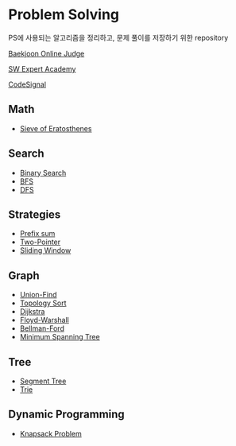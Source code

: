 # Problem Solving
<p>PS에 사용되는 알고리즘을 정리하고, 문제 풀이를 저장하기 위한 repository</p>

[Baekjoon Online Judge](https://solved.ac/profile/ivvi_a)

[SW Expert Academy](https://swexpertacademy.com/main/userpage/home/userHome.do?userId=AYj7Id5q9gUDFASl)

[CodeSignal](https://app.codesignal.com/profile/yjyk9679)

## Math
- [Sieve of Eratosthenes](https://github.com/Ivvi-a/Problem-Solving/blob/main/Algorithms/Math/Sieve%20of%20Eratosthenes.java)

## Search
- [Binary Search]()
- [BFS]()
- [DFS]()

## Strategies
- [Prefix sum]()
- [Two-Pointer]()
- [Sliding Window]()

## Graph
- [Union-Find]()
- [Topology Sort]()
- [Dijkstra]()
- [Floyd-Warshall]()
- [Bellman-Ford]()
- [Minimum Spanning Tree]()

## Tree
- [Segment Tree]()
- [Trie]()

## Dynamic Programming
- [Knapsack Problem]()
